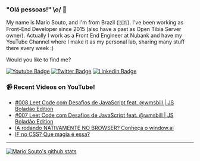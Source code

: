 ### "Olá pessoas!" \o/ 👋

My name is Mario Souto, and I'm from Brazil (🇧🇷). I've been working as Front-End Developer since 2015 (also have a past as Open Tibia Server owner). Actually I work as a Front End Engineer at Nubank and have my YouTube Channel where I make it as my personal lab, sharing many stuff there every week :)

Would you like to find me?

[![Youtube Badge](https://img.shields.io/badge/-Youtube-FF0000?style=flat-square&labelColor=FF0000&logo=youtube&logoColor=white&link=https://youtube.com/c/DevSoutinho)](https://youtube.com/c/DevSoutinho)
[![Twitter Badge](https://img.shields.io/badge/-Twitter-1ca0f1?style=flat-square&labelColor=1ca0f1&logo=twitter&logoColor=white&link=https://twitter.com/omariosouto)](https://twitter.com/omariosouto)
[![Linkedin Badge](https://img.shields.io/badge/-LinkedIn-blue?style=flat-square&logo=Linkedin&logoColor=white&link=https://www.linkedin.com/in/omariosouto)](https://www.linkedin.com/in/omariosouto)

### 📹 Recent Videos on YouTube!

<!-- YOUTUBE:START -->
- [#008 Leet Code com Desafios de JavaScript feat. @wmsbill | JS Boladão Edition](https://www.youtube.com/watch?v=QCyu52Cym3k)
- [#007 Leet Code com Desafios de JavaScript feat. @wmsbill | JS Boladão Edition](https://www.youtube.com/watch?v=7ZkaSNSutoA)
- [IA rodando NATIVAMENTE NO BROWSER? Conheça o window.ai](https://www.youtube.com/shorts/2a_N_AVEnZI)
- [IF no CSS? Que magia é essa?](https://www.youtube.com/shorts/qjtjctQP80c)
<!-- YOUTUBE:END -->

____


[![Mario Souto's github stats](https://github-readme-stats.vercel.app/api?username=omariosouto&theme=dark&show_icons=true&count_private=true)](https://github.com/omariosouto)
